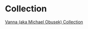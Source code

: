 # Collection

[Vanna (aka Michael Obusek) Collection](https://github.com/happle-happle/pqhp-digital-archive/blob/main/collections/Vanna-Collection/VannaCollection.md)
